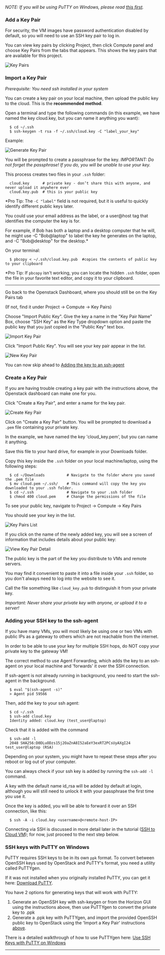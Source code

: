 *NOTE: If you will be using PuTTY on Windows, please read [this first](#ssh-keys-with-putty-on-windows).*

### Add a Key Pair
For security, the VM images have password authentication disabled by default, so you will need to use an SSH key pair to log in.

You can view key pairs by clicking Project, then click Compute panel and choose Key Pairs from the tabs that appears. This  shows the key pairs that are available for this project.

![Key Pairs](images/key-pairs.png)

### Import a Key Pair  
*Prerequisite: You need ssh installed in your system*

You can create a key pair on your local machine, then upload the public key to the cloud.  This is the **recommended method**.

Open a terminal and type the following commands (in this example, we have named the key cloud.key, but you can name it anything you want):
```   
  $ cd ~/.ssh
  $ ssh-keygen -t rsa -f ~/.ssh/cloud.key -C "label_your_key" 
```
Example:

![Generate Key Pair](images/generate_key.png)

You will be prompted to create a passphrase for the key. 
*IMPORTANT: Do not forget the passphrase! If you do, you will be unable to use your key.*

This process creates two files in your `.ssh` folder:
```
  cloud.key      # private key - don’t share this with anyone, and never upload it anywhere ever
  cloud.key.pub  # this is your public key    
```
*Pro Tip: The `-C "label"` field is not required, but it is useful to quickly identify different public keys later.

You could use your email address as the label, or a user@host tag that identifies the computer the key is for.

For example, if Bob has both a laptop and a desktop computer that he will, 
he might use -C "Bob@laptop" to label the key he generates on the laptop, and -C "Bob@desktop" for the desktop.*

On your terminal:  
```
  $ pbcopy < ~/.ssh/cloud.key.pub  #copies the contents of public key to your clipboard 
```

*Pro Tip: If `pbcopy` isn't working, you can locate the hidden `.ssh` folder, open the file in your favorite text editor, and copy it to your clipboard.

---
Go back to the Openstack Dashboard, where you should still be on the Key Pairs tab

(If not, find it under Project -> Compute -> Key Pairs)

Choose "Import Public Key". Give the key a name in the "Key Pair Name" Box, choose "SSH Key" as the Key Type dropdown option and paste the public key that you just copied in the "Public Key" text box.  

![Import Key Pair](images/import-key-pair.png)

Click "Import Public Key". You will see your key pair appear in the list.

![New Key Pair](images/new_key_pair.png)

You can now skip ahead to [Adding the key to an ssh-agent](#adding-your-ssh-key-to-the-ssh-agent)

### Create a Key Pair
If you are having trouble creating a key pair with the instructions above, the Openstack dashboard can make one for you.

Click "Create a Key Pair", and enter a name for the key pair.

![Create Key Pair](images/create_key.png)

Click on "Create a Key Pair" button. You will be prompted to download a `.pem` file containing your private key. 

In the example, we have named the key 'cloud_key.pem', but you can name it anything.

Save this file to your hard drive, for example in your Downloads folder.

Copy this key inside the `.ssh` folder on your local machine/laptop, using the following steps: 
```   
  $ cd ~/Downloads          # Navigate to the folder where you saved the .pem file
  $ mv cloud.pem ~/.ssh/    # This command will copy the key you downloaded to your .ssh folder.  
  $ cd ~/.ssh               # Navigate to your .ssh folder
  $ chmod 400 cloud.pem     # Change the permissions of the file
```
To see your public key, navigate to Project -> Compute -> Key Pairs

You should see your key in the list.

![Key Pairs List](images/key_pairs_list.png)

If you click on the name of the newly added key, you will see a screen of information that includes details about your public key:

![View Key Pair Detail](images/view_public_key.png)

The public key is the part of the key you distribute to VMs and remote servers.

You may find it convenient to paste it into a file inside your `.ssh` folder, so you don't always need to log into the website to see it.

Call the file something like `cloud_key.pub` to distinguish it from your private key.

*Important: Never share your private key with anyone, or upload it to a server!*

### Adding your SSH key to the ssh-agent
If you have many VMs, you will most likely be using one or two VMs with public IPs as a gateway to others which are not reachable from the internet.

In order to be able to use your key for multiple SSH hops, do NOT copy your private key to the gateway VM!

The correct method to use Agent Forwarding, which adds the key to an ssh-agent on your local machine and 'forwards' it over the SSH connection.

If ssh-agent is not already running in background, you need to start the ssh-agent in the background.

```
  $ eval "$(ssh-agent -s)"
  > Agent pid 59566
```

Then, add the key to your ssh agent:
```
  $ cd ~/.ssh
  $ ssh-add cloud.key
  Identity added: cloud.key (test_user@laptop)
```

Check that it is added with the command
```
  $ ssh-add -l
  2048 SHA256:D0DLuODzs15j2OaZnA8I52aEeY3exRT2PCsUyAXgI24 test_user@laptop (RSA)
```
Depending on your system, you might have to repeat these steps after you reboot or log out of your computer.

You can always check if your ssh key is added by running the `ssh-add -l` command.

A key with the default name id_rsa will be added by default at login, although you will still need to unlock it with your passphrase the first time you use it.

Once the key is added, you will be able to forward it over an SSH connection, like this:
```
  $ ssh -A -i cloud.key <username>@<remote-host-IP>
```
Connecting via SSH is discussed in more detail later in the tutorial ([SSH to Cloud VM](../create-and-connect-to-the-VM/ssh-to-cloud-VM.md)); for now, just proceed to the next step below.


### SSH keys with PuTTY on Windows
PuTTY requires SSH keys to be in its own `ppk` format. To convert between OpenSSH keys used by OpenStack and PuTTY's format, you need a utility called PuTTYgen.

If it was not installed when you originally installed PuTTY, you can get it here: [Download PuTTY](#http://www.chiark.greenend.org.uk/~sgtatham/putty/latest.html).

You have 2 options for generating keys that will work with PuTTY:

 1. Generate an OpenSSH key with ssh-keygen or from the Horizon GUI using the instructions above, then use PuTTYgen to convert the private key to .ppk
 2. Generate a .ppk key with PuTTYgen, and import the provided OpenSSH public key to OpenStack using the 'Import a Key Pair' instructions [above](#import-a-key-pair).

There is a detailed walkthrough of how to use PuTTYgen here: [Use SSH Keys with PuTTY on Windows](https://devops.profitbricks.com/tutorials/use-ssh-keys-with-putty-on-windows/)

---
